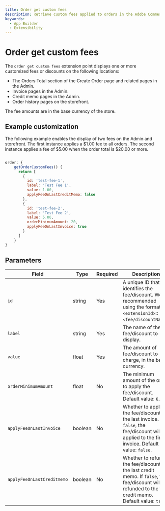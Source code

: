 ```yaml
---
title: Order get custom fees
description: Retrieve custom fees applied to orders in the Adobe Commerce Admin.
keywords:
  - App Builder
  - Extensibility
---
```


# Order get custom fees

The `order get custom fees` extension point displays one or more customized fees or discounts on the following locations:

* The Orders Total section of the Create Order page and related pages in the Admin.
* Invoice pages in the Admin.
* Credit memo pages in the Admin.
* Order history pages on the storefront.

The fee amounts are in the base currency of the store.

## Example customization​

The following example enables the display of two fees on the Admin and storefront. The first instance applies a $1.00 fee to all orders. The second instance applies a fee of $5.00 when the order total is $20.00 or more.

```javascript

order: {
    getOrderCustomFees() {
      return [
        {
          id: 'test-fee-1',
          label: 'Test Fee 1',
          value: 1.00,
          applyFeeOnLastCreditMemo: false
        },
        {
          id: 'test-fee-2',
          label: 'Test Fee 2',
          value: 5.00,
          orderMinimumAmount: 20,
          applyFeeOnLastInvoice: true
        }
      ]
    }
}
```

## Parameters

| Field | Type | Required | Description |
| --- | --- | --- | --- |
`id` | string | Yes | A unique ID that identifies the fee/discount. We recommended using the format: `<extensionId>`::`<fee/discountName>`.
`label` | string | Yes | The name of the fee/discount to display.
`value` | float | Yes | The amount of fee/discount to charge, in the base currency.
`orderMinimumAmount` | float | No | The minimum amount of the order to apply the fee/discount. Default value: `0`.
`applyFeeOnLastInvoice` | boolean | No | Whether to apply the fee/discount to the last invoice. If `false`, the fee/discount will be applied to the first invoice. Default value: `false`.
`applyFeeOnLastCreditmemo` | boolean | No | Whether to refund the fee/discount to the last credit memo. If `false`, the fee/discount will be refunded to the first credit memo. Default value: `true`.

